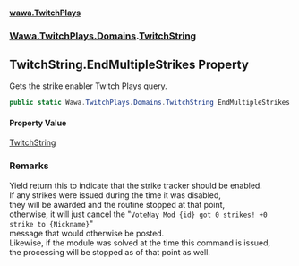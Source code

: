 #### [wawa.TwitchPlays](index.md 'index')
### [Wawa.TwitchPlays.Domains](Wawa.TwitchPlays.Domains.md 'Wawa.TwitchPlays.Domains').[TwitchString](TwitchString.md 'Wawa.TwitchPlays.Domains.TwitchString')

## TwitchString.EndMultipleStrikes Property

Gets the strike enabler Twitch Plays query.

```csharp
public static Wawa.TwitchPlays.Domains.TwitchString EndMultipleStrikes { get; }
```

#### Property Value
[TwitchString](TwitchString.md 'Wawa.TwitchPlays.Domains.TwitchString')

### Remarks
  
Yield return this to indicate that the strike tracker should be enabled.  
If any strikes were issued during the time it was disabled,  
they will be awarded and the routine stopped at that point,  
otherwise, it will just cancel the "`VoteNay Mod {id} got 0 strikes! +0 strike to {Nickname}`"  
message that would otherwise be posted.  
Likewise, if the module was solved at the time this command is issued,  
the processing will be stopped as of that point as well.